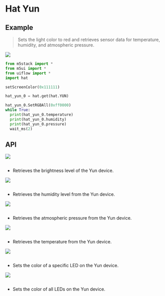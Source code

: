 # Hat Yun

## Example

> Sets the light color to red and retrieves sensor data for temperature, humidity, and atmospheric pressure.

<img class="blockly_svg" src="https://m5stack.oss-cn-shenzhen.aliyuncs.com/resource/docs/static/assets/img/uiflow/blockly/hat/yun/uiflow_block_hat_yun_demo.png">

```python
from m5stack import *
from m5ui import *
from uiflow import *
import hat

setScreenColor(0x111111)

hat_yun_0 = hat.get(hat.YUN)

hat_yun_0.SetRGBAll(0xff0000)
while True:
  print(hat_yun_0.temperature)
  print(hat_yun_0.humidity)
  print(hat_yun_0.pressure)
  wait_ms(2)
```

## API

<img class="blockly_svg" src="https://m5stack.oss-cn-shenzhen.aliyuncs.com/resource/docs/static/assets/img/uiflow/blockly/hat/yun/uiflow_block_get_hat_yun_brightness.svg">

```python

```

- Retrieves the brightness level of the Yun device.

<img class="blockly_svg" src="https://m5stack.oss-cn-shenzhen.aliyuncs.com/resource/docs/static/assets/img/uiflow/blockly/hat/yun/uiflow_block_get_hat_yun_humidity.svg">

```python

```

- Retrieves the humidity level from the Yun device.

<img class="blockly_svg" src="https://m5stack.oss-cn-shenzhen.aliyuncs.com/resource/docs/static/assets/img/uiflow/blockly/hat/yun/uiflow_block_get_hat_yun_pressure.svg">

```python

```

- Retrieves the atmospheric pressure from the Yun device.

<img class="blockly_svg" src="https://m5stack.oss-cn-shenzhen.aliyuncs.com/resource/docs/static/assets/img/uiflow/blockly/hat/yun/uiflow_block_get_hat_yun_temperature.svg">

```python

```

- Retrieves the temperature from the Yun device.

<img class="blockly_svg" src="https://m5stack.oss-cn-shenzhen.aliyuncs.com/resource/docs/static/assets/img/uiflow/blockly/hat/yun/uiflow_block_yun_hat_set_color.svg">

```python

```

- Sets the color of a specific LED on the Yun device.

<img class="blockly_svg" src="https://m5stack.oss-cn-shenzhen.aliyuncs.com/resource/docs/static/assets/img/uiflow/blockly/hat/yun/uiflow_block_yun_hat_set_color_all.svg">

```python

```

- Sets the color of all LEDs on the Yun device.